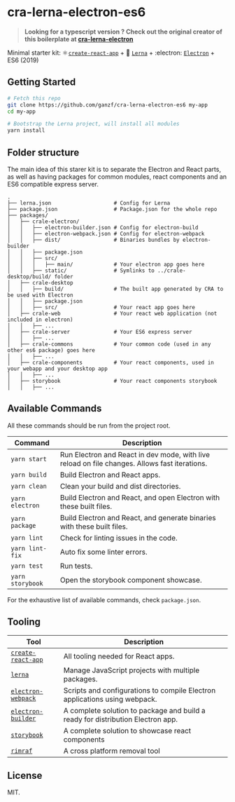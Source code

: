 # cra-lerna-electron-es6

> **Looking for a typescript version ? Check out the original creator of this boilerplate at [cra-lerna-electron](https://github.com/amaurymartiny/cra-lerna-electron)** 

Minimal starter kit: ⚛️ [`create-react-app`](https://github.com/facebook/create-react-app) + 🐉 [`Lerna`](https://github.com/lerna/lerna) + :electron: [`Electron`](https://github.com/electron/electron) + ES6 (2019)

## Getting Started

```bash
# Fetch this repo
git clone https://github.com/ganzf/cra-lerna-electron-es6 my-app
cd my-app

# Bootstrap the Lerna project, will install all modules
yarn install
```

## Folder structure

The main idea of this starer kit is to separate the Electron and React parts, as well as having packages for common modules, react components and an ES6 compatible express server.

```
.
├── lerna.json                    # Config for Lerna
├── package.json                  # Package.json for the whole repo
├── packages/
│   ├── crale-electron/
│   │   ├── electron-builder.json # Config for electron-build
│   │   ├── electron-webpack.json # Config for electron-webpack
│   │   ├── dist/                 # Binaries bundles by electron-builder
│   │   ├── package.json
│   │   ├── src/
│   │   │   ├── main/             # Your electron app goes here
│   │   ├── static/               # Symlinks to ../crale-desktop/build/ folder
│   ├── crale-desktop
│   │   ├── build/                # The built app generated by CRA to be used with Electron
│   │   ├── package.json
│   │   ├── src/                  # Your react app goes here
│   ├── crale-web                 # Your react web application (not included in electron)
│   │   ├── ...
│   ├── crale-server              # Your ES6 express server 
│   │   ├── ...
│   ├── crale-commons             # Your common code (used in any other es6 package) goes here
│   │   ├── ...
│   ├── crale-components          # Your react components, used in your webapp and your desktop app
│   │   ├── ...
│   ├── storybook                 # Your react components storybook
│   │   ├── ...
```

## Available Commands

All these commands should be run from the project root.

| Command         | Description                                                                                   |
| --------------- | --------------------------------------------------------------------------------------------- |
| `yarn start`    | Run Electron and React in dev mode, with live reload on file changes. Allows fast iterations. |
| `yarn build`    | Build Electron and React apps.                                                                |
| `yarn clean`    | Clean your build and dist directories.                                                        |
| `yarn electron` | Build Electron and React, and open Electron with these built files.                           |
| `yarn package`  | Build Electron and React, and generate binaries with these built files.                       |
| `yarn lint`     | Check for linting issues in the code.                                                         |
| `yarn lint-fix` | Auto fix some linter errors.                                                                  |
| `yarn test`     | Run tests.                                                                                    |
| `yarn storybook`| Open the storybook component showcase.                                                        |

For the exhaustive list of available commands, check `package.json`.

## Tooling

| Tool                                                                        | Description                                                                     |
| --------------------------------------------------------------------------- | ------------------------------------------------------------------------------- |
| [`create-react-app`](https://github.com/facebook/create-react-app)          | All tooling needed for React apps.                                              |
| [`lerna`](https://github.com/lerna/lerna)                                   | Manage JavaScript projects with multiple packages.                              |
| [`electron-webpack`](https://github.com/electron-userland/electron-webpack) | Scripts and configurations to compile Electron applications using webpack.      |
| [`electron-builder`]()                                                      | A complete solution to package and build a ready for distribution Electron app. |
| [`storybook`]()                                                             | A complete solution to showcase react components                                |
| [`rimraf`]()                                                                | A cross platform removal tool                                                   |

## License

MIT.
